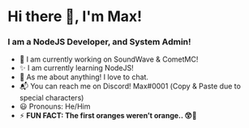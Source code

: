 # Hi there 👋, I'm Max!

### I am a NodeJS Developer, and System Admin!

* 🔭 I am currently working on SoundWave & CometMC!
* ✨ I am currently learning NodeJS!
* 💬 As me about anything! I love to chat.
* 📬 You can reach me on Discord! Mах#0001 (Copy & Paste due to special characters)
* 😃 Pronouns: He/Him
* ⚡ **FUN FACT: The first oranges weren’t orange.. 😲🤯** 

<!--
**ItzMonkeyMax/ItzMonkeyMax** is a ✨ _special_ ✨ repository because its `README.md` (this file) appears on your GitHub profile.

Here are some ideas to get you started:

- 🔭 I’m currently working on ...
- 🌱 I’m currently learning ...
- 👯 I’m looking to collaborate on ...
- 🤔 I’m looking for help with ...
- 💬 Ask me about ...
- 📫 How to reach me: ...
- 😄 Pronouns: ...
- ⚡ Fun fact: ...
-->
